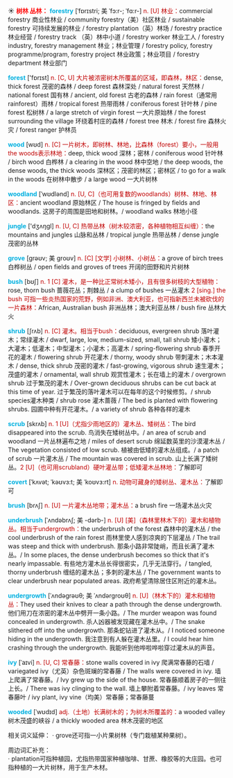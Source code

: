 ☀ <font color="red">**树林 丛林：**</font>
<font color="sky blue">**forestry**</font> [ˈfɒrɪstri; 美 ˈfɔ:r-; ˈfɑ:r-]
<font color="#c00000">n. [U] 林业：</font>commercial forestry 商业性林业 / community forestry（美）社区林业 / sustainable forestry 可持续发展的林业 / forestry plantation（英）林场 / forestry practice 林业经营 / forestry track （英）林中小道 / forestry worker 林业工人 / forestry industry, forestry management 林业；林业管理 / forestry policy, forestry programme/program, forestry project 林业政策；林业项目 / forestry department 林业部门

<font color="sky blue">**forest**</font> ['fɒrɪst] 
<font color="#c00000">n. [C, U] 大片被浓密树木所覆盖的区域，即森林，林区：</font>dense, thick forest 茂密的森林 / deep forest 森林深处 / natural forest 天然林 / national forest 国有林 / ancient, old forest 古老的森林 / rain forest（通常用rainforest）雨林 / tropical forest 热带雨林 / coniferous forest 针叶林 / pine forest 松树林 / a large stretch of virgin forest 一大片原始林 / the forest surrounding the village 环绕着村庄的森林 / forest tree 林木 / forest fire 森林火灾 / forest ranger 护林员

<font color="sky blue">**wood**</font> [wʊd] 
<font color="#c00000">n. [C] 一片树木，即树林、林地，比森林（forest）要小，一般用the woods表示林地：</font>deep, thick wood 深林；密林 / coniferous wood 针叶林 / birch wood 白桦林 / a clearing in the wood 林中空地 / the deep woods, the dense woods, the thick woods 深林区；茂密的林区；密林区 / to go for a walk in the woods 在树林中散步 / a large wood 一大片树林
           
<font color="sky blue">**woodland**</font> [ˈwʊdlənd]
<font color="#c00000">n. [U, C]（也可用复数的woodlands）树林、林地、林区：</font>ancient woodland 原始林区 / The house is fringed by fields and woodlands. 这房子的周围是田地和树林。/ woodland walks 林地小径

<font color="sky blue">**jungle**</font> ['dӡʌŋɡl] 
<font color="#c00000">n. [U, C] 热带丛林（树木较浓密，各种植物相互纠缠）：</font>the mountains and jungles 山脉和丛林 / tropical jungle 热带丛林 / dense jungle 茂密的丛林
           
<font color="sky blue">**grove**</font> [grəʊv; 美 groʊv]
<font color="#c00000">n. [C] [文学] 小树林、小树丛：</font>a grove of birch trees 白桦树丛 / open fields and groves of trees 开阔的田野和片片树林

<font color="sky blue">**bush**</font> [bʊʃ] 
<font color="#c00000">n. 1 [C] 灌木，是一种比正常树木矮小，且有很多树枝的大型植物：</font>rose, thorn bush 蔷薇花丛；荆棘丛 / a clump of bushes 一丛灌木 <font color="#c00000">2 [sing.] the bush 可指一些炎热国家的荒野，例如非洲、澳大利亚，也可指新西兰未被砍伐的一片森林：</font>African, Australian bush 非洲丛林；澳大利亚丛林 / bush fire 丛林大火
           
<font color="sky blue">**shrub**</font> [ʃrʌb]
<font color="#c00000">n. [C] 灌木。相当于bush：</font>deciduous, evergreen shrub 落叶灌木；常绿灌木 / dwarf, large, low, medium-sized, small, tall shrub 矮小灌木；大灌木；低灌木；中型灌木；小灌木；高灌木 / spring-flowering shrub 春季开花的灌木 / flowering shrub 开花灌木 / thorny, woody shrub 带刺灌木；木本灌木 / dense, thick shrub 茂密的灌木 / fast-growing, vigorous shrub 速生灌木；茂盛的灌木 / ornamental, wall shrub 观赏性灌木；长在墙上的灌木 / overgrown shrub 过于繁茂的灌木 / Over-grown deciduous shrubs can be cut back at this time of year. 过于繁茂的落叶灌木可以在每年的这个时候修剪。/ shrub species灌木种类 / shrub rose 灌木蔷薇 / The bed is planted with flowering shrubs. 园圃中种有开花灌木。/ a variety of shrub 各种各样的灌木

<font color="sky blue">**scrub**</font> [skrʌb]
<font color="#c00000">n. 1 [U]（尤指少雨地区的）灌木丛、矮树丛：</font>The bird disappeared into the scrub. 鸟消失在矮树丛中。/ an area of scrub and woodland 一片丛林遍布之地 / miles of desert scrub 绵延数英里的沙漠灌木丛 / The vegetation consisted of low scrub. 植被由低矮的灌木丛组成。/ a patch of scrub 一片灌木丛 / The mountain was covered in scrub. 山上长满了矮树丛。<font color="#c00000">2 [U]（也可用scrubland）硬叶灌丛带；低矮灌木丛林地：</font>了解即可

<font color="sky blue">**covert**</font> [ˈkʌvət; ˈkəʊvɜ:t; 美 ˈkoʊvɜ:rt]
<font color="#c00000">n. 动物可藏身的矮树丛、灌木丛：</font>了解即可

<font color="sky blue">**brush**</font> [brʌʃ] 
<font color="#c00000">n. [U] 一片灌木丛地带；灌木丛：</font>a brush fire 一场灌木丛火灾
          
<font color="sky blue">**underbrush**</font> [ˈʌndəbrʌʃ; 美 -dərb-]
<font color="#c00000">n. [U] [美]（森林里林木下的）灌木和植物丛。相当于undergrowth：</font>the underbrush of the forest 森林中的灌木丛 / the cool underbrush of the rain forest 雨林里使人感到凉爽的下层灌丛 / The trail was steep and thick with underbrush. 那条小路非常陡峭，而且长满了灌木丛。/ In some places, the dense underbrush becomes so thick that it's nearly impassable. 有些地方灌木丛长得很密实，几乎无法穿行。/ tangled, thorny underbrush 缠结的灌木丛；多刺的灌木丛 / The government wants to clear underbrush near populated areas. 政府希望清除居住区附近的灌木丛。

<font color="sky blue">**undergrowth**</font> [ˈʌndəgrəʊθ; 美 ˈʌndərgroʊθ]
<font color="#c00000">n. [U]（林木下的）灌木和植物丛：</font>They used their knives to clear a path through the dense undergrowth. 他们用刀在浓密的灌木丛中劈开一条小路。/ The murder weapon was found concealed in undergrowth. 杀人凶器被发现藏在灌木丛中。/ The snake slithered off into the undergrowth. 那条蛇钻进了灌木从。/ I noticed someone hiding in the undergrowth. 我注意到有人躲在灌木丛里。/ I could hear him crashing through the undergrowth. 我能听到他哗啦哗啦穿过灌木从的声音。

<font color="sky blue">**ivy**</font> [ˈaɪvi]
<font color="#c00000">n. [U, C] 常春藤：</font>stone walls covered in ivy 爬满常春藤的石墙 / variegated ivy（尤英）杂色斑斓的常春藤 / The walls were covered in ivy. 墙上爬满了常春藤。/ Ivy grew up the side of the house. 常春藤顺着房子的一侧往上长。/ There was ivy clinging to the wall. 墙上攀附着常春藤。/ ivy leaves 常春藤叶 / ivy plant, ivy vine（均美）常春藤；常春藤蔓
           
<font color="sky blue">**wooded**</font> [ˈwʊdɪd]
<font color="#c00000">adj.（土地）长满树木的；为树木所覆盖的：</font>a wooded valley 树木茂盛的峡谷 / a thickly wooded area 林木茂密的地区

相关词义延伸：
· grove还可指一小片果树林（专门栽植某种果树）。

周边词汇补充：           
· plantation可指种植园，尤指热带国家种植咖啡、甘蔗、橡胶等的大庄园。也可指种植的一大片树林，用于生产木材。


